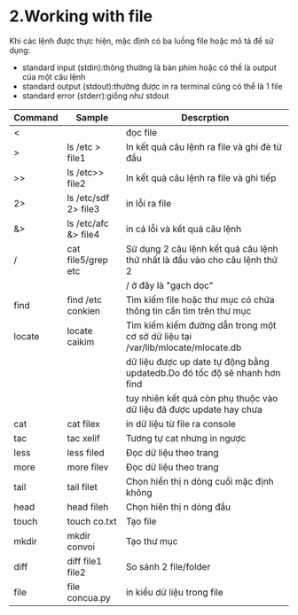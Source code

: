 # 2.Working with file 
Khi các lệnh được thực hiện, mặc định có ba luồng file hoặc mô tả để sử dụng:
* standard input (stdin):thông thường là bàn phím hoặc có thể là output của một câu lệnh
* standard output (stdout):thường được in ra terminal cũng có thể là 1 file
* standard error (stderr):giống như stdout

| Command |Sample|Descrption |
|---------|------|-----------|
|<||	đọc file |
|>|ls /etc > file1|In kết quả câu lệnh ra file và ghi đè từ đầu|
|>>|ls /etc>> file2|In kết quả câu lệnh ra file và ghi tiếp|
|2>|ls /etc/sdf 2> file3|in lỗi ra file|
|&>|ls /etc/afc &> file4| in cả lỗi và kết quả câu lệnh|
| / | cat file5/grep etc|Sử dụng 2 câu lệnh kết quả câu lệnh thứ nhất là đầu vào cho câu lệnh thứ 2|
|||/ ở đây là "gạch dọc"|
|find|find /etc conkien	|Tìm kiếm file hoặc thư mục có chứa thông tin cần tìm trên thư mục|
|locate|locate caikim|Tìm kiếm kiếm đường dẫn trong một cơ sở dữ liệu tại /var/lib/mlocate/mlocate.db |
|||dữ liệu được up date tự động bằng updatedb.Do đó tốc độ sẽ nhanh hơn find |
|||tuy nhiên kết quả còn phụ thuộc vào dữ liệu đã được update hay chưa|
|cat|cat filex|in dữ liệu từ file ra console| 
|tac|tac xelif|Tương tự cat nhưng in ngược|
|less|less filed|Đọc dữ liệu theo trang|
|more|more filev|Đọc dữ liệu theo trang|
|tail|tail	filet|Chọn hiển thị n dòng cuối mặc định không |
|head|head fileh|Chọn hiên thị n dòng đầu|
|touch|touch co.txt|Tạo file|
|mkdir|mkdir convoi|	Tạo thư mục|
|diff	|diff file1 file2|So sánh 2 file/folder|
|file	|file concua.py|in kiểu dữ liệu trong file|
